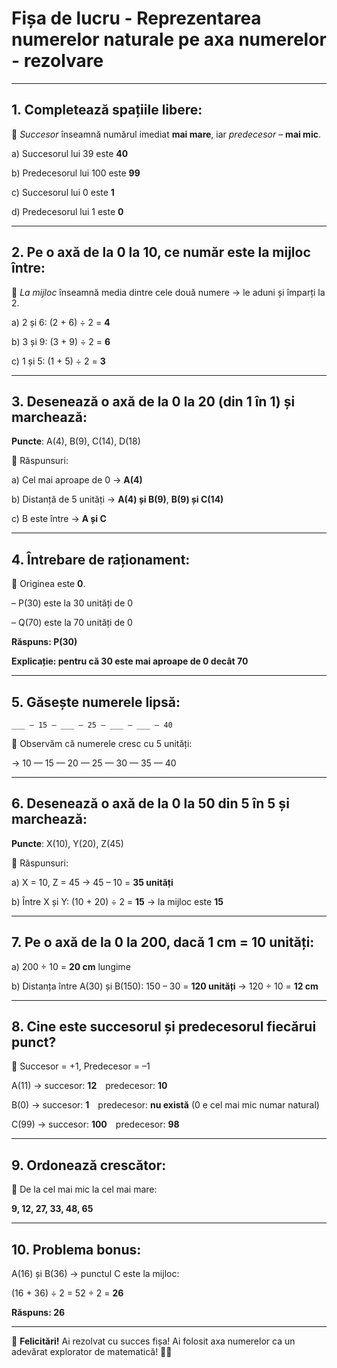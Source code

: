 # Fișa de lucru - Reprezentarea numerelor naturale pe axa numerelor - rezolvare
---
## 1. Completează spațiile libere:

📘 *Succesor* înseamnă numărul imediat **mai mare**, iar *predecesor* – **mai mic**.

a) Succesorul lui 39 este **40**

b) Predecesorul lui 100 este **99**

c) Succesorul lui 0 este **1**

d) Predecesorul lui 1 este **0**


---

## 2. Pe o axă de la 0 la 10, ce număr este la mijloc între:

📘 *La mijloc* înseamnă media dintre cele două numere → le aduni și împarți la 2.

a) 2 și 6: (2 + 6) ÷ 2 = **4**

b) 3 și 9: (3 + 9) ÷ 2 = **6**

c) 1 și 5: (1 + 5) ÷ 2 = **3**

---

## 3. Desenează o axă de la 0 la 20 (din 1 în 1) și marchează:

**Puncte**: A(4), B(9), C(14), D(18)

📘 Răspunsuri:

a) Cel mai aproape de 0 → **A(4)**

b) Distanță de 5 unități → **A(4) și B(9)**, **B(9) și C(14)**

c) B este între → **A și C**

---

## 4. Întrebare de raționament:

📘 Originea este **0**.

– P(30) este la 30 unități de 0

– Q(70) este la 70 unități de 0

**Răspuns: P(30)**

**Explicație: pentru că 30 este mai aproape de 0 decât 70**

---

## 5. Găsește numerele lipsă:

```
___ — 15 — ___ — 25 — ___ — ___ — 40
```

📘 Observăm că numerele cresc cu 5 unități:

→ 10 — 15 — 20 — 25 — 30 — 35 — 40

---

## 6. Desenează o axă de la 0 la 50 din 5 în 5 și marchează:

**Puncte**: X(10), Y(20), Z(45)

📘 Răspunsuri:

a) X = 10, Z = 45 → 45 – 10 = **35 unități**

b) Între X și Y: (10 + 20) ÷ 2 = **15** → la mijloc este **15**

---

## 7. Pe o axă de la 0 la 200, dacă 1 cm = 10 unități:

a) 200 ÷ 10 = **20 cm** lungime

b) Distanța între A(30) și B(150): 150 – 30 = **120 unități** → 120 ÷ 10 = **12 cm**

---

## 8. Cine este succesorul și predecesorul fiecărui punct?

📘 Succesor = +1, Predecesor = –1

A(11) → succesor: **12** predecesor: **10**

B(0) → succesor: **1** predecesor: **nu există** (0 e cel mai mic numar natural)

C(99) → succesor: **100** predecesor: **98**

---

## 9. Ordonează crescător:

📘 De la cel mai mic la cel mai mare:

**9, 12, 27, 33, 48, 65**

---

## 10. Problema bonus:

A(16) și B(36) → punctul C este la mijloc:

(16 + 36) ÷ 2 = 52 ÷ 2 = **26**

**Răspuns: 26**

---

🎉 **Felicitări!** Ai rezolvat cu succes fișa! Ai folosit axa numerelor ca un adevărat explorator de matematică! 🧭📏

